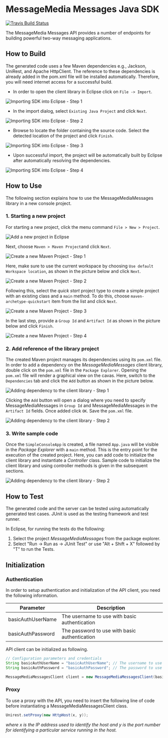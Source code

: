 # MessageMedia Messages Java SDK
[![Travis Build Status](https://api.travis-ci.org/messagemedia/messages-java-sdk.svg?branch=master)](https://travis-ci.org/messagemedia/messages-java-sdk)

The MessageMedia Messages API provides a number of endpoints for building powerful two-way messaging applications.

## How to Build

The generated code uses a few Maven dependencies e.g., Jackson, UniRest,
and Apache HttpClient. The reference to these dependencies is already
added in the pom.xml file will be installed automatically. Therefore,
you will need internet access for a successful build.

* In order to open the client library in Eclipse click on ``` File -> Import ```.

![Importing SDK into Eclipse - Step 1](https://apidocs.io/illustration/java?step=import0&workspaceFolder=MessageMediaMessages-Java&workspaceName=MessageMediaMessages&projectName=MessageMediaMessages&rootNamespace=com.messagemedia.messages)

* In the import dialog, select ``` Existing Java Project ``` and click ``` Next ```.

![Importing SDK into Eclipse - Step 2](https://apidocs.io/illustration/java?step=import1&workspaceFolder=MessageMediaMessages-Java&workspaceName=MessageMediaMessages&projectName=MessageMediaMessages&rootNamespace=com.messagemedia.messages)

* Browse to locate the folder containing the source code. Select the detected location of the project and click ``` Finish ```.

![Importing SDK into Eclipse - Step 3](https://apidocs.io/illustration/java?step=import2&workspaceFolder=MessageMediaMessages-Java&workspaceName=MessageMediaMessages&projectName=MessageMediaMessages&rootNamespace=com.messagemedia.messages)

* Upon successful import, the project will be automatically built by Eclipse after automatically resolving the dependencies.

![Importing SDK into Eclipse - Step 4](https://apidocs.io/illustration/java?step=import3&workspaceFolder=MessageMediaMessages-Java&workspaceName=MessageMediaMessages&projectName=MessageMediaMessages&rootNamespace=com.messagemedia.messages)

## How to Use

The following section explains how to use the MessageMediaMessages library in a new console project.

### 1. Starting a new project

For starting a new project, click the menu command ``` File > New > Project ```.

![Add a new project in Eclipse](https://apidocs.io/illustration/java?step=createNewProject0&workspaceFolder=MessageMediaMessages-Java&workspaceName=MessageMediaMessages&projectName=MessageMediaMessages&rootNamespace=com.messagemedia.messages)

Next, choose ``` Maven > Maven Project ```and click ``` Next ```.

![Create a new Maven Project - Step 1](https://apidocs.io/illustration/java?step=createNewProject1&workspaceFolder=MessageMediaMessages-Java&workspaceName=MessageMediaMessages&projectName=MessageMediaMessages&rootNamespace=com.messagemedia.messages)

Here, make sure to use the current workspace by choosing ``` Use default Workspace location ```, as shown in the picture below and click ``` Next ```.

![Create a new Maven Project - Step 2](https://apidocs.io/illustration/java?step=createNewProject2&workspaceFolder=MessageMediaMessages-Java&workspaceName=MessageMediaMessages&projectName=MessageMediaMessages&rootNamespace=com.messagemedia.messages)

Following this, select the *quick start* project type to create a simple project with an existing class and a ``` main ``` method. To do this, choose ``` maven-archetype-quickstart ``` item from the list and click ``` Next ```.

![Create a new Maven Project - Step 3](https://apidocs.io/illustration/java?step=createNewProject3&workspaceFolder=MessageMediaMessages-Java&workspaceName=MessageMediaMessages&projectName=MessageMediaMessages&rootNamespace=com.messagemedia.messages)

In the last step, provide a ``` Group Id ``` and ``` Artifact Id ``` as shown in the picture below and click ``` Finish ```.

![Create a new Maven Project - Step 4](https://apidocs.io/illustration/java?step=createNewProject4&workspaceFolder=MessageMediaMessages-Java&workspaceName=MessageMediaMessages&projectName=MessageMediaMessages&rootNamespace=com.messagemedia.messages)

### 2. Add reference of the library project

The created Maven project manages its dependencies using its ``` pom.xml ``` file. In order to add a dependency on the *MessageMediaMessages* client library, double click on the ``` pom.xml ``` file in the ``` Package Explorer ```. Opening the ``` pom.xml ``` file will render a graphical view on the cavas. Here, switch to the ``` Dependencies ``` tab and click the ``` Add ``` button as shown in the picture below.

![Adding dependency to the client library - Step 1](https://apidocs.io/illustration/java?step=testProject0&workspaceFolder=MessageMediaMessages-Java&workspaceName=MessageMediaMessages&projectName=MessageMediaMessages&rootNamespace=com.messagemedia.messages)

Clicking the ``` Add ``` button will open a dialog where you need to specify MessageMediaMessages in ``` Group Id ``` and MessageMediaMessages in the ``` Artifact Id ``` fields. Once added click ``` OK ```. Save the ``` pom.xml ``` file.

![Adding dependency to the client library - Step 2](https://apidocs.io/illustration/java?step=testProject1&workspaceFolder=MessageMediaMessages-Java&workspaceName=MessageMediaMessages&projectName=MessageMediaMessages&rootNamespace=com.messagemedia.messages)

### 3. Write sample code

Once the ``` SimpleConsoleApp ``` is created, a file named ``` App.java ``` will be visible in the *Package Explorer* with a ``` main ``` method. This is the entry point for the execution of the created project.
Here, you can add code to initialize the client library and instantiate a *Controller* class. Sample code to initialize the client library and using controller methods is given in the subsequent sections.

![Adding dependency to the client library - Step 2](https://apidocs.io/illustration/java?step=testProject2&workspaceFolder=MessageMediaMessages-Java&workspaceName=MessageMediaMessages&projectName=MessageMediaMessages&rootNamespace=com.messagemedia.messages)

## How to Test

The generated code and the server can be tested using automatically generated test cases. 
JUnit is used as the testing framework and test runner.

In Eclipse, for running the tests do the following:

1. Select the project *MessageMediaMessages* from the package explorer.
2. Select "Run -> Run as -> JUnit Test" or use "Alt + Shift + X" followed by "T" to run the Tests.

## Initialization

### Authentication
In order to setup authentication and initialization of the API client, you need the following information.

| Parameter | Description |
|-----------|-------------|
| basicAuthUserName | The username to use with basic authentication |
| basicAuthPassword | The password to use with basic authentication |



API client can be initialized as following.

```java
// Configuration parameters and credentials
String basicAuthUserName = "basicAuthUserName"; // The username to use with basic authentication
String basicAuthPassword = "basicAuthPassword"; // The password to use with basic authentication

MessageMediaMessagesClient client = new MessageMediaMessagesClient(basicAuthUserName, basicAuthPassword);
```

### Proxy
To use a proxy with the API, you need to insert the following line of code before instantiating a MessageMediaMessagesClient class.

```java
Unirest.setProxy(new HttpHost(x, y));
```
*where x is the IP address used to identify the host and y is the port number for identifying a particular service running in the host.*
